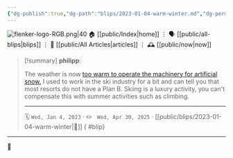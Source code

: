```yaml
---
{"dg-publish":true,"dg-path":"blips/2023-01-04-warm-winter.md","dg-permalink":"2023/01/04/warm-winter/","permalink":"/2023/01/04/warm-winter/","title":"philipp @ 2023-01-04"}
---
```



<div class="transclusion internal-embed is-loaded"><div class="markdown-embed">




![flenker-logo-RGB.png|40](/img/user/attachments/flenker-logo-RGB.png)
🏠 [[public/Index\|home]]  ⋮ 🗣️ [[public/all-blips\|blips]] ⋮  📝 [[public/All Articles\|articles]]  ⋮ 🕰️ [[public/now\|now]]


</div></div>


> [!summary] **philipp**:
>
> The weather is now [too warm to operate the machinery for artificial snow.](https://www.nzz.ch/fotografie/schneemangel-in-den-alpen-die-bilder-ld.1719448) I used to work in the ski industry for a bit and can tell you that most resorts do not have a Plan B. Skiing is a luxury activity, you can't compensate this with summer activities such as climbing.
> - - -
>
> 🗓️ <code>Wed, Jan 4, 2023</code>  · ✏️ <code> Wed, Apr 30, 2025</code>  · [[public/blips/2023-01-04-warm-winter\|🔗]]
{ #blip}


- - -

 👾
